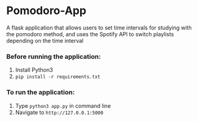 # Pomodoro-App
A flask application that allows users to set time intervals for studying with the pomodoro method, and uses the Spotify API to switch playlists depending on the time interval

### Before running the application:
1. Install Python3
2. `pip install -r requirements.txt`

### To run the application:
1. Type `python3 app.py` in command line
2. Navigate to `http://127.0.0.1:5000`

